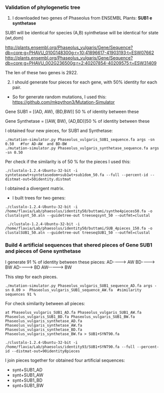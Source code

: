### Validation of phylogenetic tree

1. I downloaded two genes of Phaseolus from ENSEMBL Plants: **SUB1 e synthetase**

SUB1 will be identical for species (A,B)
syinthetase will be identical for state (wt,dom)

http://plants.ensembl.org/Phaseolus_vulgaris/Gene/Sequence?db=core;g=PHAVU_010G148300g;r=10:41896617-41903193;t=ESW07662
http://plants.ensembl.org/Phaseolus_vulgaris/Gene/Sequence?db=core;g=PHAVU_002G236500g;r=2:40207854-40209575;t=ESW31409

The len of these two genes is 2922.

2. I should generate four pieces for each gene, with 50% identity for each pair.

- So for generate random mutations, I used this:  https://github.com/mkpython3/Mutation-Simulator

Gene SUB1  = [(AD, AW), (BD,BW)]  50 % of identity between these

Gene Synthetase = [(AW, BW), (AD,BD)]50 % of identity between these


I obtained four new pieces, for SUB1 and Synthetase:

```shell
./mutation-simulator.py Phaseolus_vulgaris_SUB1_sequence.fa args -sn 0.50   #for AD-AW  and BD-BW  
./mutation-simulator.py Phaseolus_vulgaris_synthetase_sequence.fa args -sn 0.50
```

Per check if the similarity is of 50 % for the pieces I used this:

```shell
./clustalo-1.2.4-Ubuntu-32-bit -i syntetasewt+syntetasedom+sub1wt+sub1dom_50.fa --full --percent-id --distmat-out=50identity.distmat
```

I obtained a divergent matrix.

- I built trees for two genes:

```shell
./clustalo-1.2.4-Ubuntu-32-bit -i /home/flavia/Lab/phaesolus/identity50/buttami/synthe4pieces50.fa -o clustalsynt_50.aln --guidetree-out treeseqsynt_50 --outfmt=clustal

 ./clustalo-1.2.4-Ubuntu-32-bit -i /home/flavia/Lab/phaesolus/identity50/buttami/SUB_4pieces_150.fa -o clustalSUB1_50.aln --guidetree-out treeseqSUB1_50 --outfmt=clustal                                   
```

### Build 4 artificial sequences that shered pieces of Gene SUB1 and pieces of Gene synthetase

I generate 91 % of identity between these pieces:
AD----> AW 
BD----> BW
AD----> BD
AW-----> BW

This step for each pieces.


```shell
./mutation-simulator.py Phaseolus_vulgaris_SUB1_sequence_AD.fa args -sn 0.09 >  Phaseolus_vulgaris_SUB1_sequence_AW.fa  #similarity sequences 91 %
```


For check similarity between all pieces:

```shell
at Phaseolus_vulgaris_SUB1_AD.fa Phaseolus_vulgaris_SUB1_AW.fa Phaseolus_vulgaris_SUB1_BD.fa Phaseolus_vulgaris_SUB1_BW.fa Phaseolus_vulgaris_synthetase_AD.fa Phaseolus_vulgaris_synthetase_AW.fa Phaseolus_vulgaris_synthetase_BD.fa Phaseolus_vulgaris_synthetase_BW.fa > SUB1+SYNT90.fa

./clustalo-1.2.4-Ubuntu-32-bit -i /home/flavia/Lab/phaesolus/identity93/SUB1+SYNT90.fa --full --percent-id --distmat-out=90identity8pieces
```

I join pieces together for obtained four artificial sequences:

- synt+SUB1_AD
- synt+SUB1_AW
- synt+SUB1_BD
- synt+SUB1_BW
